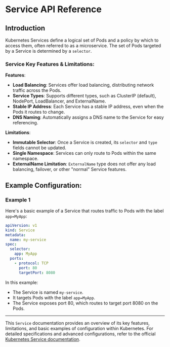 # Service API Reference

## Introduction

Kubernetes Services define a logical set of Pods and a policy by which to access them, often referred to as a
microservice. The set of Pods targeted by a Service is determined by a `selector`.

### Service Key Features & Limitations:

**Features**:

- **Load Balancing**: Services offer load balancing, distributing network traffic across the Pods.
- **Service Types**: Supports different types, such as ClusterIP (default), NodePort, LoadBalancer, and ExternalName.
- **Stable IP Address**: Each Service has a stable IP address, even when the Pods it routes to change.
- **DNS Naming**: Automatically assigns a DNS name to the Service for easy referencing.

**Limitations**:

- **Immutable Selector**: Once a Service is created, its `selector` and `type` fields cannot be updated.
- **Single Namespace**: Services can only route to Pods within the same namespace.
- **ExternalName Limitation**: `ExternalName` type does not offer any load balancing, failover, or other "normal" Service features.

## Example Configuration:

### Example 1

Here's a basic example of a Service that routes traffic to Pods with the label `app=MyApp`:

```yaml
apiVersion: v1
kind: Service
metadata:
  name: my-service
spec:
  selector:
    app: MyApp
  ports:
    - protocol: TCP
      port: 80
      targetPort: 8080
```

In this example:

- The Service is named `my-service`.
- It targets Pods with the label `app=MyApp`.
- The Service exposes port 80, which routes to target port 8080 on the Pods.

---

This `Service` documentation provides an overview of its key features, limitations, and basic examples of configuration
within Kubernetes. For detailed specifications and advanced configurations, refer to the official
[Kubernetes Service documentation](https://kubernetes.io/docs/concepts/services-networking/service/).
